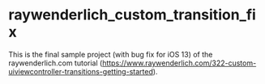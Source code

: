 # raywenderlich_custom_transition_fix
This is the final sample project (with bug fix for iOS 13) of the raywenderlich.com tutorial (https://www.raywenderlich.com/322-custom-uiviewcontroller-transitions-getting-started).
